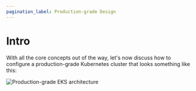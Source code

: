 ```yaml
---
pagination_label: Production-grade Design
---
```


# Intro

With all the core concepts out of the way, let's now discuss how to configure a production-grade Kubernetes cluster
that looks something like this:

![Production-grade EKS architecture](/img/guides/build-it-yourself/kubernetes-cluster/eks-architecture.png)
